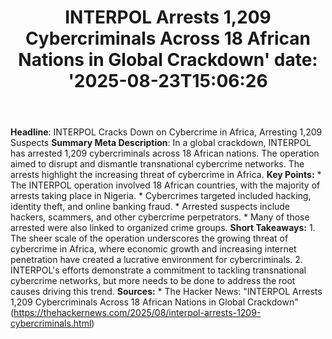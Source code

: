 ﻿---
title: "INTERPOL Arrests 1,209 Cybercriminals Across 18 African Nations in Global Crackdown'
date: '2025-08-23T15:06:26"
category: "Markets"
summary: ""
slug: "interpol arrests 1209 cybercriminals across 18 african natio"
source_urls:
  - "https://thehackernews.com/2025/08/interpol-arrests-1209-cybercriminals.html"
seo:
  title: "INTERPOL Arrests 1,209 Cybercriminals Across 18 African Nations in Global Crackdown | Hash n Hedge'
  description: '"
  keywords: ["news", "markets", "brief"]
---
**Headline**: INTERPOL Cracks Down on Cybercrime in Africa, Arresting 1,209 Suspects  **Summary Meta Description**: In a global crackdown, INTERPOL has arrested 1,209 cybercriminals across 18 African nations. The operation aimed to disrupt and dismantle transnational cybercrime networks. The arrests highlight the increasing threat of cybercrime in Africa.  **Key Points:**  * The INTERPOL operation involved 18 African countries, with the majority of arrests taking place in Nigeria. * Cybercrimes targeted included hacking, identity theft, and online banking fraud. * Arrested suspects include hackers, scammers, and other cybercrime perpetrators. * Many of those arrested were also linked to organized crime groups.  **Short Takeaways:**  1. The sheer scale of the operation underscores the growing threat of cybercrime in Africa, where economic growth and increasing internet penetration have created a lucrative environment for cybercriminals. 2. INTERPOL's efforts demonstrate a commitment to tackling transnational cybercrime networks, but more needs to be done to address the root causes driving this trend.  **Sources:**  * The Hacker News: "INTERPOL Arrests 1,209 Cybercriminals Across 18 African Nations in Global Crackdown" (https://thehackernews.com/2025/08/interpol-arrests-1209-cybercriminals.html) 
